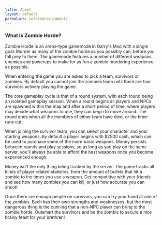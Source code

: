 ```yaml
---
title: About
layout: default
permalink: information/about/
---
```


<h3>What is Zombie Horde?</h3>
<p>Zombie Horde is an arena-type gamemode in Garry's Mod with a single goal: Murder as many of the zombie horde as you possibly can, before you fall prey to them.
The gamemode features a number of different weapons, enemies and powerups to make for as fun a zombie murdering experience as possible.</p>
<p>When entering the game you are asked to pick a team, survivors or zombies. By default you cannot join the zombies team until there are four survivors actively playing the game.</p>
<p>The core gameplay cycle is that of a round system, with each round being an isolated gameplay session. When a round begins all players and NPCs are spawned within the map and after a short period of time, where players may decide what weapons to use, they can begin to move around. The round ends when all the members of either team have died, or the timer runs out.</p>
<p>When joining the survivor team, you can select your character and your starting weapons. By default a player begins with $2500 cash, which can be used to purchase some of the more basic weapons. Money persists between rounds and play sessions, so as long as you play on the same server, you'll always be able to afford the best weapons once you become experienced enough.</p>
<p>Money isn't the only thing being tracked by the server. The game tracks all kinds of player related statistics, from the amount of bullets that hit a zombie to the times you use a weapon. Get competitive with your friends and see how many zombies you can kill, or just how accurate you can shoot!</p>
<p>Once there are enough people on survivors, you can try your hand at one of the zombies. Each has their own strengths and weaknesses, but the most dangerous thing is the cunning that a non-NPC player can bring to the zombie horde. Outsmart the survivors and be the zombie to secure a nice brainy feast for your brethren!</p>